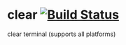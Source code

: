# clear [![Build Status](https://travis-ci.org/SrinivasanTarget/cmdclearsvg?branch=master)](https://travis-ci.org/SrinivasanTarget/cmdclear)

clear terminal (supports all platforms)
